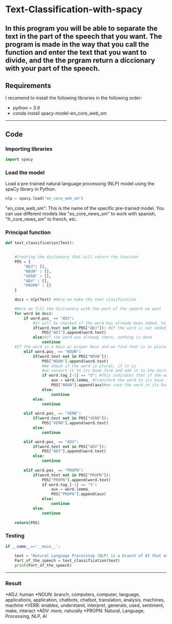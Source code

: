 # Text-Classification-with-spacy
In this program you will be able to separate the text in the part of the speech that you want. The program is made in the way that you call the function and enter the text that you want to divide, and the the prgram return a diccionary with your part of the speech.
---
## Requirements 

I recomend to install the following libraries in the following order:
- python = 3.9
- conda install spacy-model-en_core_web_sm

---
## Code
### Importing libraries 
```python
import spacy
```
### Load the model 
Load a pre-trained natural language processing (NLP) model using the spaCy library in Python.
```python
nlp = spacy.load("en_core_web_sm")
```
"en_core_web_sm": This is the name of the specific pre-trained model. You can use different models like "es_core_news_sm" to work with spanish, "fr_core_news_sm" to french, etc. 

### Principal function
```python
def text_classification(Text):

    
    #Creating the dictionary that will return the function
    POS = {
        "ADJ": [],
        "NOUN" : [],
        "VERB" : [],
        "ADV" : [],
        "PROPN" : []
    }

    docs = nlp(Text) #Here we make the text clasification

    #Here we fill the dictionary with the part of the speech we want
    for word in docs:
        if word.pos_ == "ADJ":
            #It will be checked if the word has already been added, to avoid it being repeated.
            if(word.text not in POS["ADJ"]): #If the word is not added, we add the word to teh dictionary
                POS["ADJ"].append(word.text)
            else:#If the word was already there, nothing is done
                continue
    #If the word is a Noun or proper Noun and we find that is in plural we add to the dictionary its base form an its plural form
        elif word.pos_ == "NOUN":
            if(word.text not in POS["NOUN"]): 
                POS["NOUN"].append(word.text)
                #We check if the word is plural, if it is
                #we convert it to its base form and add it to the dictionary.
                if word.tag_[-1] == "S": #This indicates that if the word is plural it approves the condition.
                    aux = word.lemma_ #transform the word to its base form
                    POS["NOUN"].append(aux)#we save the word in its base form
                else:
                    continue
            else:
                continue
        
        elif word.pos_ == "VERB":
            if(word.text not in POS["VERB"]): 
                POS["VERB"].append(word.text)
            else:
                continue

        elif word.pos_ == "ADV":
            if(word.text not in POS["ADV"]): 
                POS["ADV"].append(word.text)
            else:
                continue
        
        elif word.pos_ == "PROPN":
            if(word.text not in POS["PROPN"]): 
                POS["PROPN"].append(word.text)
                if word.tag_[-1] == "S":
                    aux = word.lemma_
                    POS["PROPN"].append(aux)
                else:
                    continue
            else:
                continue
                 
    return(POS)
```

### Testing
```python
if __name__=='__main__':
    
    text = "Natural Language Processing (NLP) is a branch of AI that enables computers to understand, interpret, and generate human language. It's used in applications like chatbots, translation, and sentiment analysis to make machines interact with language more naturally."
    Part_of_the_speech = text_classification(text)
    print(Part_of_the_speech)
```
---
### Result
*ADJ: human
*NOUN: branch, computers, computer, language, applications, application, chatbots, chatbot, translation, analysis, machines, machine
*VERB: enables, understand, interpret, generate, used, sentiment, make, interact
*ADV: more, naturally
*PROPN: Natural, Language, Processing, NLP, AI
